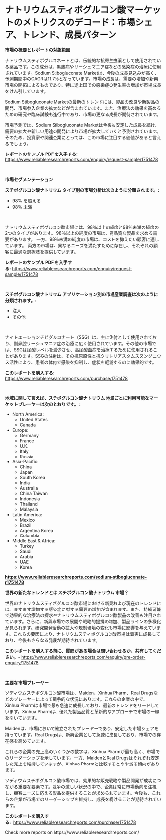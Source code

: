 <p><h1>ナトリウムスティボグルコン酸マーケットのメトリクスのデコード：市場シェア、トレンド、成長パターン</h1></p><p><strong>市場の概要とレポートの対象範囲</strong></p>
<p><p>ナトリウムスティボグルコネートとは、伝統的な抗寄生虫薬として使用されている薬品です。この成分は、黒熱病やリーシュマニア症などの感染症の治療に使用されています。Sodium Stibogluconate Marketは、今後の成長見込みが高く、予測期間中のCAGRは11.7％となっています。市場の成長は、需要の増加や新興市場の開拓によるものであり、特に途上国での感染症の発生率の増加が市場成長をけん引しています。</p><p>Sodium Stibogluconate Marketの最新のトレンドには、製品の改良や新製品の開発、市場参入企業の拡大などが含まれています。また、治療法の効果を高めるための研究や臨床試験も進行中であり、市場の更なる成長が期待されています。</p><p>市場予測では、Sodium Stibogluconate Marketは今後も安定した成長を続け、需要の拡大や新しい用途の開発により市場が拡大していくと予測されています。そのため、投資家や関連企業にとっては、この市場に注目する価値があると言えるでしょう。</p></p>
<p><strong>レポートのサンプル PDF を入手する:</strong> <a href="https://www.reliableresearchreports.com/enquiry/request-sample/1751478">https://www.reliableresearchreports.com/enquiry/request-sample/1751478</a></p>
<p>&nbsp;</p>
<p><strong>市場セグメンテーション</strong></p>
<p><strong>スチボグルコン酸ナトリウム タイプ別の市場分析は次のように分類されます。:</strong></p>
<p><ul><li>98% を超える</li><li>98% 未満</li></ul></p>
<p>&nbsp;</p>
<p><p>ナトリウムスティボグルコン酸市場には、98％以上の純度と98％未満の純度の2つのタイプがあります。 98％以上の純度の市場は、高品質な製品を求める需要があります。 一方、98％未満の純度の市場は、コストを抑えたい顧客に適しています。 両方の市場は、異なるニーズを満たすために存在し、それぞれの顧客に最適な選択肢を提供しています。</p></p>
<p><strong>レポートのサンプル PDF を入手する:</strong>&nbsp;<a href="https://www.reliableresearchreports.com/enquiry/request-sample/1751478">https://www.reliableresearchreports.com/enquiry/request-sample/1751478</a></p>
<p>&nbsp;</p>
<p><strong> スチボグルコン酸ナトリウム アプリケーション別の市場産業調査は次のように分類されます。:</strong></p>
<p><ul><li>注入</li><li>その他</li></ul></p>
<p>&nbsp;</p>
<p><p>ナイトエーションチビグルコナート（SSG）は、主に注射として使用されており、副鼻腔リーシュマニア症の治療に広く使用されています。その他の市場では、SSGは尿酸レベルを減少させ、高尿酸血症を治療するために使用されることがあります。SSGの注射は、その抗原原性と抗クリトリアスタムスヌングニウス活性により、患者の体内で感染を抑制し、症状を軽減するのに効果的です。</p></p>
<p><strong>このレポートを購入する:</strong>&nbsp; <a href="https://www.reliableresearchreports.com/purchase/1751478">https://www.reliableresearchreports.com/purchase/1751478</a></p>
<p>&nbsp;</p>
<p><strong>地域に関して言えば、スチボグルコン酸ナトリウム 地域ごとに利用可能なマーケットプレーヤーは次のとおりです。:</strong></p>
<p><ul>
    <li>
        North America:
        <ul>
            <li>United States</li>
            <li>Canada</li>
        </ul>
    </li>
    <li>
        Europe:
        <ul>
            <li>Germany</li>
            <li>France</li>
            <li>U.K.</li>
            <li>Italy</li>
            <li>Russia</li>
        </ul>
    </li>
    <li>
        Asia-Pacific:
        <ul>
            <li>China</li>
            <li>Japan</li>
            <li>South Korea</li>
            <li>India</li>
            <li>Australia</li>
            <li>China Taiwan</li>
            <li>Indonesia</li>
            <li>Thailand</li>
            <li>Malaysia</li>
        </ul>
    </li>
    <li>
        Latin America:
        <ul>
            <li>Mexico</li>
            <li>Brazil</li>
            <li>Argentina Korea</li>
            <li>Colombia</li>
        </ul>
    </li>
    <li>
        Middle East & Africa:
        <ul>
            <li>Turkey</li>
            <li>Saudi</li>
            <li>Arabia</li>
            <li>UAE</li>
            <li>Korea</li>
        </ul>
    </li>
    </ul></p>
<p><strong><a href="https://www.reliableresearchreports.com/sodium-stibogluconate-r1751478">https://www.reliableresearchreports.com/sodium-stibogluconate-r1751478</a></strong>&nbsp;</p>
<p><strong>世界の新たなトレンドとは スチボグルコン酸ナトリウム 市場？</strong></p>
<p><p>世界のナトリウムスティボグルコン酸市場における新興および現在のトレンドには、ますます増加する感染症に対する需要の増加が含まれます。また、持続可能で効果的な治療法の探求やナトリウムスティボグルコン酸製品の改善も注目されています。さらに、新興市場での展開や戦略的提携の増加、製品ラインの多様化が見られます。研究開発活動の拡大や規制環境の変化も市場に影響を与えています。これらの要因により、ナトリウムスティボグルコン酸市場は着実に成長しており、今後もさらなる発展が期待されています。</p></p>
<p><strong>このレポートを購入する前に、質問がある場合は問い合わせるか、共有してください。</strong>- <a href="https://www.reliableresearchreports.com/enquiry/pre-order-enquiry/1751478">https://www.reliableresearchreports.com/enquiry/pre-order-enquiry/1751478</a></p>
<p>&nbsp;</p>
<p><strong>主要な市場プレーヤー</strong></p>
<p><p>ソディウムスチボグルコン酸市場は、Maiden、Xinhua Pharm、Real Drugsなどのプレーヤーによって競争的な状況にあります。これらの企業の中で、Xinhua Pharmは市場で最も急速に成長しており、最新のトレンドをリードしています。Xinhua Pharmは、優れた製品品質と革新的なアプローチで市場の一線を引いています。</p><p>Maidenは、市場において確立されたプレーヤーであり、安定した市場シェアを持っています。Real Drugsは、新興企業として急速に成長しており、市場での存在感を高めています。</p><p>これらの企業の売上高のいくつかの数字は、Xinhua Pharmが最も高く、市場でのリーダーシップを示しています。一方、MaidenとReal Drugsはそれぞれ安定した売上を維持していますが、Xinhua Pharmと比較するとやや劣る傾向があります。</p><p>ソディウムスチボグルコン酸市場では、効果的な販売戦略や製品開発が成功につながる重要な要素です。競争の激しい状況の中で、企業は常に市場動向を注視し、顧客ニーズに応える製品を提供することが求められています。今後も、これらの企業が市場でのリーダーシップを維持し、成長を続けることが期待されています。</p></p>
<p><strong>このレポートを購入する:</strong>&nbsp;&nbsp;<a href="https://www.reliableresearchreports.com/purchase/1751478">https://www.reliableresearchreports.com/purchase/1751478</a></p>
<p>Check more reports on https://www.reliableresearchreports.com/</p>